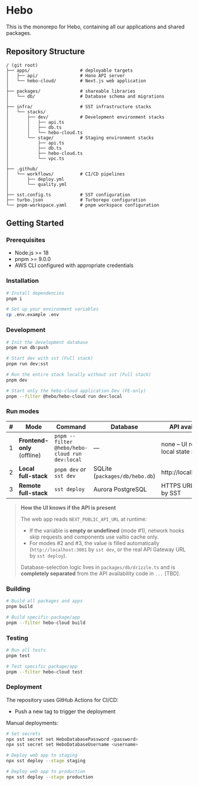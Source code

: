 # Hebo

This is the monorepo for Hebo, containing all our applications and shared packages.

## Repository Structure

```
/ (git root)
├── apps/                   # deployable targets
│   ├── api/                # Hono API server
│   └── hebo-cloud/         # Next.js web application
│
├── packages/               # shareable libraries
│   └── db/                 # Database schema and migrations
│
├── infra/                  # SST infrastructure stacks
│   └── stacks/
│       ├── dev/            # Development environment stacks
│       │   ├── api.ts
│       │   ├── db.ts
│       │   └── hebo-cloud.ts
│       └── stage/          # Staging environment stacks
│           ├── api.ts
│           ├── db.ts
│           ├── hebo-cloud.ts
│           └── vpc.ts
│
├── .github/
│   └── workflows/          # CI/CD pipelines
│       ├── deploy.yml
│       └── quality.yml
│
├── sst.config.ts           # SST configuration
├── turbo.json              # Turborepo configuration
└── pnpm-workspace.yaml     # pnpm workspace configuration
```

## Getting Started

### Prerequisites

- Node.js >= 18
- pnpm >= 9.0.0
- AWS CLI configured with appropriate credentials

### Installation

```bash
# Install dependencies
pnpm i
```

```bash
# Set up your environment variables
cp .env.example .env
```

### Development

```bash
# Init the development database
pnpm run db:push
```

```bash
# Start dev with sst (Full stack)
pnpm run dev:sst
```

```bash
# Run the entire stack locally without sst (Full stack)
pnpm dev
```

```bash
# Start only the hebo-cloud application Dev (FE-only)
pnpm --filter @hebo/hebo-cloud run dev:local
```

### Run modes

| # | Mode | Command | Database | API availability |
|---|------|---------|----------|------------------|
| 1 | **Frontend-only** (offline) | `pnpm --filter @hebo/hebo-cloud run dev:local` | — | none – UI relies on local state manager |
| 2 | **Local full-stack** | `pnpm dev` *or* `sst dev` | SQLite (`packages/db/hebo.db`) | http://localhost:3001 |
| 3 | **Remote full-stack** | `sst deploy` | Aurora PostgreSQL | HTTPS URL injected by SST |

> **How the UI knows if the API is present**
>
> The web app reads `NEXT_PUBLIC_API_URL` at runtime:
>
> * If the variable is **empty or undefined** (mode #1), network hooks skip requests and components use valtio cache only.
> * For modes #2 and #3, the value is filled automatically (`http://localhost:3001` by `sst dev`, or the real API Gateway URL by `sst deploy`).
>
> Database-selection logic lives in `packages/db/drizzle.ts` and is **completely separated** from the API availability code in `...` [TBD].

### Building

```bash
# Build all packages and apps
pnpm build

# Build specific package/app
pnpm --filter hebo-cloud build
```

### Testing

```bash
# Run all tests
pnpm test

# Test specific package/app
pnpm --filter hebo-cloud test
```

### Deployment

The repository uses GitHub Actions for CI/CD:

- Push a new tag to trigger the deployment

Manual deployments:

```bash
# Set secrets
npx sst secret set HeboDatabasePassword <password>
npx sst secret set HeboDatabaseUsername <username>

# Deploy web app to staging
npx sst deploy --stage staging

# Deploy web app to production
npx sst deploy --stage production
```
